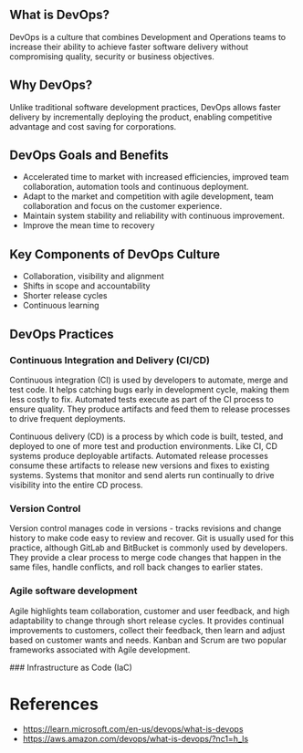 ## What is DevOps?

DevOps is a culture that combines Development and Operations teams to increase their ability to achieve faster software delivery without compromising quality, security or business objectives.

## Why DevOps?

Unlike traditional software development practices, DevOps allows faster delivery by incrementally deploying the product, enabling competitive advantage and cost saving for corporations. 

## DevOps Goals and Benefits

- Accelerated time to market with increased efficiencies, improved team collaboration, automation tools and continuous deployment.
- Adapt to the market and competition with agile development, team collaboration and focus on the customer experience.
- Maintain system stability and reliability with continuous improvement.
- Improve the mean time to recovery

## Key Components of DevOps Culture

- Collaboration, visibility and alignment
- Shifts in scope and accountability
- Shorter release cycles
- Continuous learning

## DevOps Practices

### Continuous Integration and Delivery (CI/CD)

Continuous integration (CI) is used by developers to automate, merge and test code. It helps catching bugs early in development cycle, making them less costly to fix. Automated tests execute as part of the CI process to ensure quality. They produce artifacts and feed them to release processes to drive frequent deployments.

Continuous delivery (CD) is a process by which code is built, tested, and deployed to one of more test and production environments. Like CI, CD systems produce deployable artifacts. Automated release processes consume these artifacts to release new versions and fixes to existing systems. Systems that monitor and send alerts run continually to drive visibility into the entire CD process. 

### Version Control

Version control manages code in versions - tracks revisions and change history to make code easy to review and recover. Git is usually used for this practice, although GitLab and BitBucket is commonly used by developers. They provide a clear process to merge code changes that happen in the same files, handle conflicts, and roll back changes to earlier states.

### Agile software development

Agile highlights team collaboration, customer and user feedback, and high adaptability to change through short release cycles. It provides continual improvements to customers, collect their feedback, then learn and adjust based on customer wants and needs. Kanban and Scrum are two popular frameworks associated with Agile development.

### Infrastructure as Code (IaC)



# References

- https://learn.microsoft.com/en-us/devops/what-is-devops
- https://aws.amazon.com/devops/what-is-devops/?nc1=h_ls
